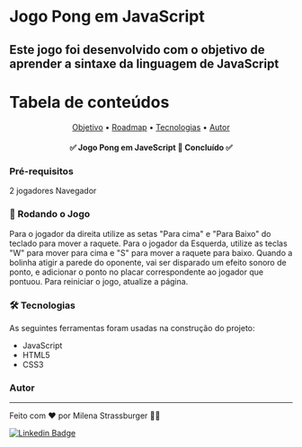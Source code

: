 # Jogo Pong em JavaScript

## Este jogo foi desenvolvido com o objetivo de aprender a sintaxe da linguagem de JavaScript

Tabela de conteúdos
==============
<p align="center">
 <a href="#objetivo">Objetivo</a> •
 <a href="#roadmap">Roadmap</a> • 
 <a href="#tecnologias">Tecnologias</a> • 
 <a href="#autor">Autor</a>
</p>

<h4 align="center"> 
	✅  Jogo Pong em JaveScript 🚀 Concluído  ✅
</h4>

### Pré-requisitos

2 jogadores
Navegador

### 🎲 Rodando o Jogo

Para o jogador da direita utilize as setas "Para cima" e "Para Baixo" do teclado para mover a raquete.
Para o jogador da Esquerda, utilize as teclas "W" para mover para cima e "S" para mover a raquete para baixo.
Quando a bolinha atigir a parede do oponente, vai ser disparado um efeito sonoro de ponto, e adicionar o ponto no placar correspondente ao jogador que pontuou.
Para reiniciar o jogo, atualize a página.

### 🛠 Tecnologias

As seguintes ferramentas foram usadas na construção do projeto:

- JavaScript
- HTML5
- CSS3


### Autor
---

Feito com ❤️ por Milena Strassburger 👋🏽

[![Linkedin Badge](https://img.shields.io/badge/-Milena-blue?style=flat-square&logo=Linkedin&logoColor=white&link=https://www.linkedin.com/in/milena-strassburger/)](https://www.linkedin.com/in/milena-strassburger/) 


